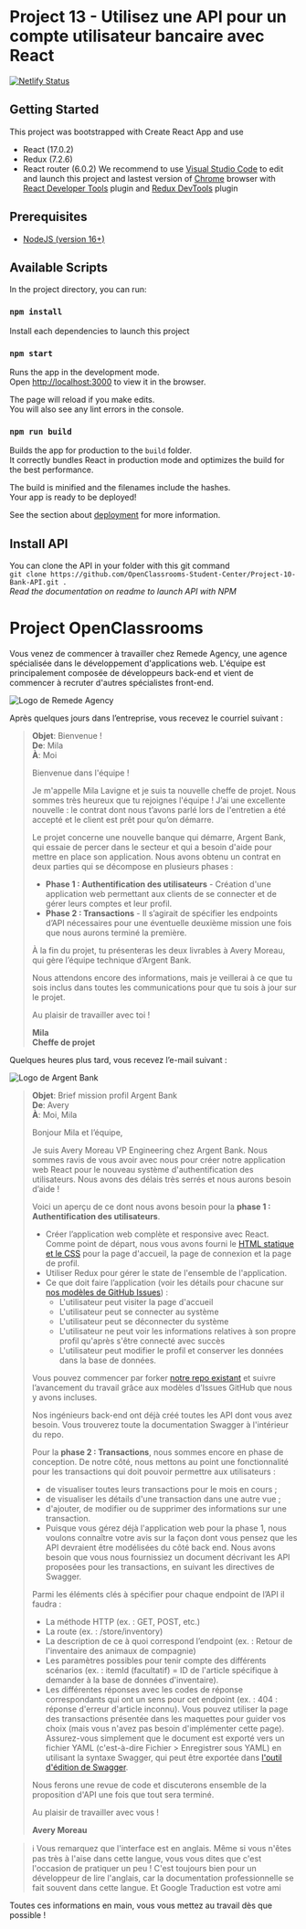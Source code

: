 # Project 13 - Utilisez une API pour un compte utilisateur bancaire avec React

[![Netlify Status](https://api.netlify.com/api/v1/badges/5b241fbe-31e6-4371-9c35-77ccc57ca66d/deploy-status)](https://app.netlify.com/sites/argentbank-rm/deploys)

## Getting Started

This project was bootstrapped with Create React App and use

-  React (17.0.2)
-  Redux (7.2.6)
-  React router (6.0.2)
   We recommend to use [Visual Studio Code](https://code.visualstudio.com/) to edit and launch this project and lastest version of [Chrome](https://www.google.fr/chrome/) browser with [React Developer Tools](https://chrome.google.com/webstore/detail/react-developer-tools/) plugin and [Redux DevTools](https://chrome.google.com/webstore/detail/redux-devtools/) plugin

## Prerequisites

-  [NodeJS (version 16+)](https://nodejs.org/en/download/)

## Available Scripts

In the project directory, you can run:

### `npm install`

Install each dependencies to launch this project

### `npm start`

Runs the app in the development mode.\
Open [http://localhost:3000](http://localhost:3000) to view it in the browser.

The page will reload if you make edits.\
You will also see any lint errors in the console.

### `npm run build`

Builds the app for production to the `build` folder.\
It correctly bundles React in production mode and optimizes the build for the best performance.

The build is minified and the filenames include the hashes.\
Your app is ready to be deployed!

See the section about [deployment](https://facebook.github.io/create-react-app/docs/deployment) for more information.

## Install API

You can clone the API in your folder with this git command  
`git clone https://github.com/OpenClassrooms-Student-Center/Project-10-Bank-API.git .`  
_Read the documentation on readme to launch API with NPM_

# Project OpenClassrooms

Vous venez de commencer à travailler chez Remede Agency, une agence spécialisée dans le développement d'applications web. L'équipe est principalement composée de développeurs back-end et vient de commencer à recruter d'autres spécialistes front-end.

![Logo de Remede Agency](https://user.oc-static.com/upload/2020/08/14/15974097192929_image1.png)

Après quelques jours dans l’entreprise, vous recevez le courriel suivant :

> **Objet**: Bienvenue !  
> **De**: Mila  
> **À**: Moi
>
> Bienvenue dans l'équipe !
>
> Je m'appelle Mila Lavigne et je suis ta nouvelle cheffe de projet. Nous sommes très heureux que tu rejoignes l'équipe ! J’ai une excellente nouvelle : le contrat dont nous t’avons parlé lors de l'entretien a été accepté et le client est prêt pour qu’on démarre.
>
> Le projet concerne une nouvelle banque qui démarre, Argent Bank, qui essaie de percer dans le secteur et qui a besoin d'aide pour mettre en place son application. Nous avons obtenu un contrat en deux parties qui se décompose en plusieurs phases :
>
> -  **Phase 1 : Authentification des utilisateurs** - Création d'une application web permettant aux clients de se connecter et de gérer leurs comptes et leur profil.
> -  **Phase 2 : Transactions** - Il s’agirait de spécifier les endpoints d’API nécessaires pour une éventuelle deuxième mission une fois que nous aurons terminé la première.
>
> À la fin du projet, tu présenteras les deux livrables à Avery Moreau, qui gère l’équipe technique d’Argent Bank.
>
> Nous attendons encore des informations, mais je veillerai à ce que tu sois inclus dans toutes les communications pour que tu sois à jour sur le projet.
>
> Au plaisir de travailler avec toi !
>
> **Mila**  
> **Cheffe de projet**

Quelques heures plus tard, vous recevez l’e-mail suivant :

![Logo de Argent Bank](https://user.oc-static.com/upload/2020/08/14/1597410191519_image2.png)

> **Objet**: Brief mission profil Argent Bank  
> **De**: Avery  
> **À**: Moi, Mila
>
> Bonjour Mila et l’équipe,
>
> Je suis Avery Moreau VP Engineering chez Argent Bank. Nous sommes ravis de vous avoir avec nous pour créer notre application web React pour le nouveau système d'authentification des utilisateurs. Nous avons des délais très serrés et nous aurons besoin d’aide !
>
> Voici un aperçu de ce dont nous avons besoin pour la **phase 1 : Authentification des utilisateurs**.
>
> -  Créer l’application web complète et responsive avec React. Comme point de départ, nous vous avons fourni le [HTML statique et le CSS](https://github.com/OpenClassrooms-Student-Center/Project-10-Bank-API/tree/master/designs) pour la page d'accueil, la page de connexion et la page de profil.
> -  Utiliser Redux pour gérer le state de l'ensemble de l'application.
> -  Ce que doit faire l’application (voir les détails pour chacune sur [nos modèles de GitHub Issues](https://github.com/OpenClassrooms-Student-Center/Project-10-Bank-API/tree/master/.github/ISSUE_TEMPLATE)) :
>    -  L'utilisateur peut visiter la page d'accueil
>    -  L'utilisateur peut se connecter au système
>    -  L'utilisateur peut se déconnecter du système
>    -  L'utilisateur ne peut voir les informations relatives à son propre profil qu'après s'être connecté avec succès
>    -  L'utilisateur peut modifier le profil et conserver les données dans la base de données.
>
> Vous pouvez commencer par forker [notre repo existant](https://github.com/OpenClassrooms-Student-Center/Project-10-Bank-API) et suivre l’avancement du travail grâce aux modèles d’Issues GitHub que nous y avons incluses.
>
> Nos ingénieurs back-end ont déjà créé toutes les API dont vous avez besoin. Vous trouverez toute la documentation Swagger à l'intérieur du repo.
>
> Pour la **phase 2 : Transactions**, nous sommes encore en phase de conception. De notre côté, nous mettons au point une fonctionnalité pour les transactions qui doit pouvoir permettre aux utilisateurs :
>
> -  de visualiser toutes leurs transactions pour le mois en cours ;
> -  de visualiser les détails d'une transaction dans une autre vue ;
> -  d'ajouter, de modifier ou de supprimer des informations sur une transaction.
> -  Puisque vous gérez déjà l'application web pour la phase 1, nous voulons connaître votre avis sur la façon dont vous pensez que les API devraient être modélisées du côté back end. Nous avons besoin que vous nous fournissiez un document décrivant les API proposées pour les transactions, en suivant les directives de Swagger.
>
> Parmi les éléments clés à spécifier pour chaque endpoint de l’API il faudra :
>
> -  La méthode HTTP (ex. : GET, POST, etc.)
> -  La route (ex. : /store/inventory)
> -  La description de ce à quoi correspond l’endpoint (ex. : Retour de l'inventaire des animaux de compagnie)
> -  Les paramètres possibles pour tenir compte des différents scénarios (ex. : itemId (facultatif) = ID de l'article spécifique à demander à la base de données d'inventaire).
> -  Les différentes réponses avec les codes de réponse correspondants qui ont un sens pour cet endpoint (ex. : 404 : réponse d'erreur d'article inconnu).
>    Vous pouvez utiliser la page des transactions présentée dans les maquettes pour guider vos choix (mais vous n'avez pas besoin d'implémenter cette page). Assurez-vous simplement que le document est exporté vers un fichier YAML (c'est-à-dire Fichier > Enregistrer sous YAML) en utilisant la syntaxe Swagger, qui peut être exportée dans [l'outil d'édition de Swagger](https://editor.swagger.io/).
>
> Nous ferons une revue de code et discuterons ensemble de la proposition d'API une fois que tout sera terminé.
>
> Au plaisir de travailler avec vous !
>
> **Avery Moreau**

> ℹ️ Vous remarquez que l'interface est en anglais. Même si vous n'êtes pas très à l'aise dans cette langue, vous vous dites que c'est l'occasion de pratiquer un peu ! C'est toujours bien pour un développeur de lire l'anglais, car la documentation professionnelle se fait souvent dans cette langue. Et Google Traduction est votre ami

Toutes ces informations en main, vous vous mettez au travail dès que possible !
